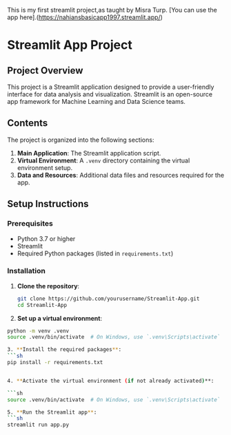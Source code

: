 This is my first streamlit project,as taught by Misra Turp.
[You can use the app here].(https://nahiansbasicapp1997.streamlit.app/)


# Streamlit App Project

## Project Overview
This project is a Streamlit application designed to provide a user-friendly interface for data analysis and visualization. Streamlit is an open-source app framework for Machine Learning and Data Science teams.

## Contents
The project is organized into the following sections:

1. **Main Application**: The Streamlit application script.
2. **Virtual Environment**: A `.venv` directory containing the virtual environment setup.
3. **Data and Resources**: Additional data files and resources required for the app.

## Setup Instructions

### Prerequisites
- Python 3.7 or higher
- Streamlit
- Required Python packages (listed in `requirements.txt`)

### Installation

1. **Clone the repository**:
   ```sh
   git clone https://github.com/yourusername/Streamlit-App.git
   cd Streamlit-App

2. **Set up a virtual environment**:
```sh
python -m venv .venv
source .venv/bin/activate  # On Windows, use `.venv\Scripts\activate`

3. **Install the required packages**: 
```sh
pip install -r requirements.txt


4. **Activate the virtual environment (if not already activated)**:

```sh
source .venv/bin/activate  # On Windows, use `.venv\Scripts\activate`

5. **Run the Streamlit app**:
```sh
streamlit run app.py
